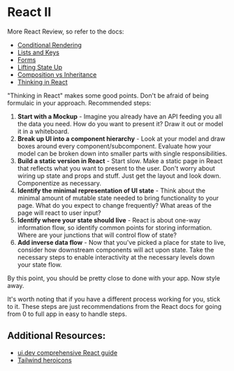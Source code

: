 # React II

More React Review, so refer to the docs:

* [Conditional Rendering](https://reactjs.org/docs/conditional-rendering.html)
* [Lists and Keys](https://reactjs.org/docs/lists-and-keys.html)
* [Forms](https://reactjs.org/docs/forms.html)
* [Lifting State Up](https://reactjs.org/docs/lifting-state-up.html)
* [Composition vs Inheritance](https://reactjs.org/docs/composition-vs-inheritance.html)
* [Thinking in React](https://reactjs.org/docs/thinking-in-react.html)

"Thinking in React" makes some good points. Don't be afraid of being formulaic in your approach. Recommended steps:

1. **Start with a Mockup** - Imagine you already have an API feeding you all the data you need. How do you want to present it? Draw it out or model it in a whiteboard.
2. **Break up UI into a component hierarchy** - Look at your model and draw boxes around every component/subcomponent. Evaluate how your model can be broken down into smaller parts with single responsibilities.
3. **Build a static version in React** - Start slow. Make a static page in React that reflects what you want to present to the user. Don't worry about wiring up state and props and stuff. Just get the layout and look down. Componentize as necessary.
4. **Identify the minimal representation of UI state** - Think about the minimal amount of mutable state needed to bring functionality to your page. What do you expect to change frequently? What areas of the page will react to user input?
5. **Identify where your state should live** - React is about one-way information flow, so identify common points for storing information. Where are your junctions that will control flow of state?
6. **Add inverse data flow** - Now that you've picked a place for state to live, consider how downstream components will act upon state. Take the necessary steps to enable interactivity at the necessary levels down your state flow.

By this point, you should be pretty close to done with your app. Now style away.

It's worth noting that if you have a different process working for you, stick to it. These steps are just recommendations from the React docs for going from 0 to full app in easy to handle steps.

## Additional Resources:

* [ui.dev comprehensive React guide](https://ui.dev/react/)
* [Tailwind heroicons](https://heroicons.com/)
